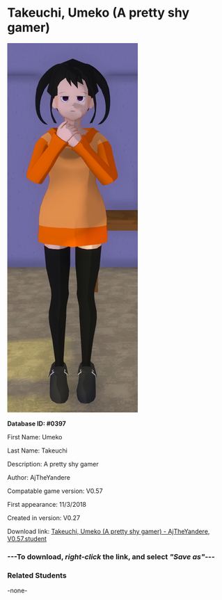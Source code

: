 # Takeuchi, Umeko (A pretty shy gamer)

<img src="../../Files/Images/Takeuchi, Umeko (A pretty shy gamer).png" title="Takeuchi, Umeko (A pretty shy gamer) - AjTheYandere, V0.57">

**Database ID: #0397**

First Name: Umeko

Last Name: Takeuchi

Description: A pretty shy gamer

Author: AjTheYandere

Compatable game version: V0.57

First appearance: 11/3/2018

Created in version: V0.27

Download link: <a href="https://raw.githubusercontent.com/Arbiter1223/Daigaku-Gurashi-Custom-Students/master/Files/Student%20Files/Takeuchi%2C%20Umeko%20(A%20pretty%20shy%20gamer)%20-%20AjTheYandere%2C%20V0.57.student">Takeuchi, Umeko (A pretty shy gamer) - AjTheYandere, V0.57.student</a>

### ---**To download, _right-click_ the link, and select _"Save as"_**---

### Related Students

-none-
